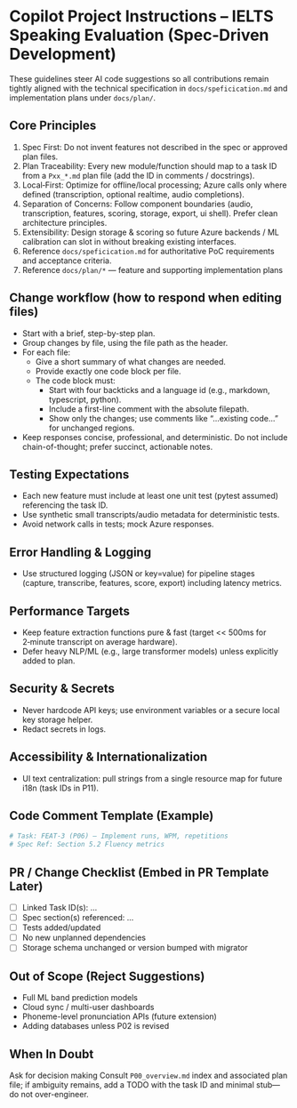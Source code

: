 # Copilot Project Instructions – IELTS Speaking Evaluation (Spec‑Driven Development)

These guidelines steer AI code suggestions so all contributions remain tightly aligned with the technical specification in `docs/speficication.md` and implementation plans under `docs/plan/`.

## Core Principles
1. Spec First: Do not invent features not described in the spec or approved plan files.
2. Plan Traceability: Every new module/function should map to a task ID from a `Pxx_*.md` plan file (add the ID in comments / docstrings).
3. Local‑First: Optimize for offline/local processing; Azure calls only where defined (transcription, optional realtime, audio completions).
4. Separation of Concerns: Follow component boundaries (audio, transcription, features, scoring, storage, export, ui shell). Prefer clean architecture principles.
5. Extensibility: Design storage & scoring so future Azure backends / ML calibration can slot in without breaking existing interfaces.
6. Reference `docs/speficication.md` for authoritative PoC requirements and acceptance criteria.
7. Reference `docs/plan/*` — feature and supporting implementation plans

## Change workflow (how to respond when editing files)
- Start with a brief, step-by-step plan.
- Group changes by file, using the file path as the header.
- For each file:
  - Give a short summary of what changes are needed.
  - Provide exactly one code block per file.
  - The code block must:
    - Start with four backticks and a language id (e.g., markdown, typescript, python).
    - Include a first-line comment with the absolute filepath.
    - Show only the changes; use comments like “...existing code...” for unchanged regions.
- Keep responses concise, professional, and deterministic. Do not include chain-of-thought; prefer succinct, actionable notes.

## Testing Expectations
- Each new feature must include at least one unit test (pytest assumed) referencing the task ID.
- Use synthetic small transcripts/audio metadata for deterministic tests.
- Avoid network calls in tests; mock Azure responses.

## Error Handling & Logging
- Use structured logging (JSON or key=value) for pipeline stages (capture, transcribe, features, score, export) including latency metrics.

## Performance Targets
- Keep feature extraction functions pure & fast (target << 500ms for 2‑minute transcript on average hardware).
- Defer heavy NLP/ML (e.g., large transformer models) unless explicitly added to plan.

## Security & Secrets
- Never hardcode API keys; use environment variables or a secure local key storage helper.
- Redact secrets in logs.

## Accessibility & Internationalization
- UI text centralization: pull strings from a single resource map for future i18n (task IDs in P11).

## Code Comment Template (Example)
```python
# Task: FEAT-3 (P06) – Implement runs, WPM, repetitions
# Spec Ref: Section 5.2 Fluency metrics
```

## PR / Change Checklist (Embed in PR Template Later)
- [ ] Linked Task ID(s): ...
- [ ] Spec section(s) referenced: ...
- [ ] Tests added/updated
- [ ] No new unplanned dependencies
- [ ] Storage schema unchanged or version bumped with migrator

## Out of Scope (Reject Suggestions)
- Full ML band prediction models
- Cloud sync / multi-user dashboards
- Phoneme-level pronunciation APIs (future extension)
- Adding databases unless P02 is revised

## When In Doubt
Ask for decision making
Consult `P00_overview.md` index and associated plan file; if ambiguity remains, add a TODO with the task ID and minimal stub—do not over-engineer.